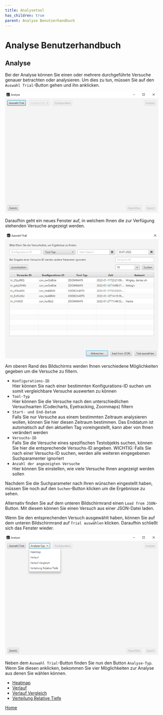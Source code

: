 ```yaml
---
title: Analysetool
has_children: true
parent: Analyse Benutzerhandbuch
---
```

# Analyse Benutzerhandbuch

## Analyse

Bei der Analyse können Sie einen oder mehrere durchgeführte Versuche genauer betrachten oder analysieren.
Um dies zu tun, müssen Sie auf den `Auswahl Trial`-Button gehen und ihn anklicken.

![analyse](resources/analyse.PNG)

Daraufhin geht ein neues Fenster auf, in welchem Ihnen die zur Verfügung stehenden Versuche angezeigt werden.

![auswahl](resources/auswahl.PNG)

Am oberen Rand des Bildschirms werden Ihnen verschiedene Möglichkeiten gegeben um die Versuche zu filtern.
- `Konfigurations-ID`</br>
  Hier können Sie nach einer bestimmten Konfigurations-ID suchen um somit vergleichbare Versuche auswerten zu können
- `Tool-Typ`</br>
  Hier können Sie die Versuche nach den unterschiedlichen Versuchsarten (Codecharts, Eyetracking, Zoommaps) filtern
- `Start- und End-Datum`</br>
  Falls Sie nur Versuche aus einem bestimmten Zeitraum analysieren wollen, können Sie hier diesen Zeitraum bestimmen. Das Enddatum ist automatisch auf den aktuellen Tag voreingestellt, kann aber von Ihnen verändert werden
- `Versuchs-ID`</br>
  Falls Sie die Versuche eines spezifischen Testobjekts suchen, können Sie hier die entsprechende Versuchs-ID angeben. WICHTIG: Falls Sie nach einer Versuchs-ID suchen, werden alle weiteren eingegebenen Suchparamenter ignoriert
- `Anzahl der angezeigten Versuche`</br>
  Hier können Sie einstellen, wie viele Versuche Ihnen angezeigt werden sollen

Nachdem Sie die Suchparameter nach Ihren wünschen eingestellt haben, müssen Sie noch auf den `Suchen`-Button klicken um die Ergebnisse zu sehen.

Alternativ finden Sie auf dem unteren Bildschirmrand einen `Load from JSON`-Button. Mit diesem können Sie einen Versuch aus einer JSON-Datei laden.

Wenn Sie den entsprechenden Versuch ausgewählt haben, können Sie auf dem unteren Bildschirmrand auf `Trial auswählen` klicken. Daraufhin schließt sich das Fenster wieder.

![analyse-typ](resources/analyse-typ.PNG)

Neben dem `Auswahl Trial`-Button finden Sie nun den Button `Analyse-Typ`. Wenn Sie diesen anklicken, bekommen Sie vier Möglichkeiten zur Analyse aus denen Sie wählen können.
- [Heatmap](tool-typ/heatmap.md)
- [Verlauf](tool-typ/verlauf.md)
- [Verlauf Vergleich](tool-typ/verlaufvergleich.md)
- [Verteilung Relative Tiefe](tool-typ/verteilung.md)

[Home](../index.md)
